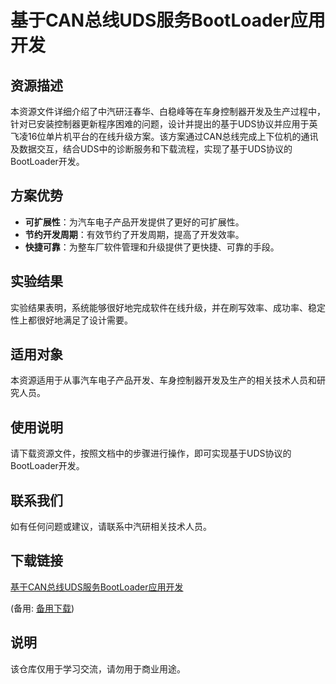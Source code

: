 # 基于CAN总线UDS服务BootLoader应用开发

## 资源描述

本资源文件详细介绍了中汽研汪春华、白稳峰等在车身控制器开发及生产过程中，针对已安装控制器更新程序困难的问题，设计并提出的基于UDS协议并应用于英飞凌16位单片机平台的在线升级方案。该方案通过CAN总线完成上下位机的通讯及数据交互，结合UDS中的诊断服务和下载流程，实现了基于UDS协议的BootLoader开发。

## 方案优势

- **可扩展性**：为汽车电子产品开发提供了更好的可扩展性。
- **节约开发周期**：有效节约了开发周期，提高了开发效率。
- **快捷可靠**：为整车厂软件管理和升级提供了更快捷、可靠的手段。

## 实验结果

实验结果表明，系统能够很好地完成软件在线升级，并在刷写效率、成功率、稳定性上都很好地满足了设计需要。

## 适用对象

本资源适用于从事汽车电子产品开发、车身控制器开发及生产的相关技术人员和研究人员。

## 使用说明

请下载资源文件，按照文档中的步骤进行操作，即可实现基于UDS协议的BootLoader开发。

## 联系我们

如有任何问题或建议，请联系中汽研相关技术人员。

## 下载链接
[基于CAN总线UDS服务BootLoader应用开发](https://pan.quark.cn/s/010f5f86626d) 

(备用: [备用下载](https://pan.baidu.com/s/1FFVk9O_SjhkW6mDUDKXMaQ?pwd=1234))

## 说明

该仓库仅用于学习交流，请勿用于商业用途。
